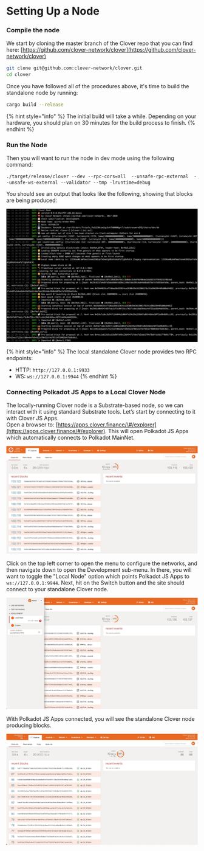 # Setting Up a Node

### Compile the node <a id="installation-and-setup"></a>

We start by cloning the master branch of the Clover repo that you can find here: [https://github.com/clover-network/clover](https://github.com/clover-network/clover)

```bash
git clone git@github.com:clover-network/clover.git
cd clover
```

Once you have followed all of the procedures above, it's time to build the standalone node by running:

```bash
cargo build --release
```

{% hint style="info" %}
The initial build will take a while. Depending on your hardware, you should plan on 30 minutes for the build process to finish.
{% endhint %}

### Run the Node

Then you will want to run the node in dev mode using the following command:

```text
./target/release/clover --dev --rpc-cors=all  --unsafe-rpc-external  --unsafe-ws-external --validator --tmp -lruntime=debug
```

You should see an output that looks like the following, showing that blocks are being produced:

![](../../.gitbook/assets/1608540371482.jpg)

{% hint style="info" %}
The local standalone Clover node provides two RPC endpoints:

* HTTP: `http://127.0.0.1:9933`
* WS: `ws://127.0.0.1:9944`
{% endhint %}

### Connecting Polkadot JS Apps to a Local Clover Node <a id="connecting-polkadot-js-apps-to-a-local-moonbeam-node"></a>

The locally-running Clover node is a Substrate-based node, so we can interact with it using standard Substrate tools. Let’s start by connecting to it with Clover JS Apps.  
Open a browser to: [https://apps.clover.finance/\#/explorer](https://apps.clover.finance/#/explorer). This will open Polkadot JS Apps which automatically connects to Polkadot MainNet.

![](../../.gitbook/assets/1609227317438.jpg)

Click on the top left corner to open the menu to configure the networks, and then navigate down to open the Development sub-menu. In there, you will want to toggle the "Local Node" option which points Polkadot JS Apps to `ws://127.0.0.1:9944`. Next, hit on the Switch button and the site should connect to your standalone Clover node.

![](../../.gitbook/assets/1609227432992.jpg)

With Polkadot JS Apps connected, you will see the standalone Clover node producing blocks.

![](../../.gitbook/assets/1609227552510.jpg)

